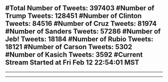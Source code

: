 #Total Number of Tweets: 397403 
#Number of Trump Tweets: 128451
#Number of Clinton Tweets: 84516
#Number of Cruz Tweets: 81974
#Number of Sanders Tweets: 57286
#Number of Jeb! Tweets: 18184
#Number of Rubio Tweets: 18121
#Number of Carson Tweets: 5302
#Number of Kasich Tweets: 3592
#Current Stream Started at Fri Feb 12 22:54:01 MST
---
---
---
